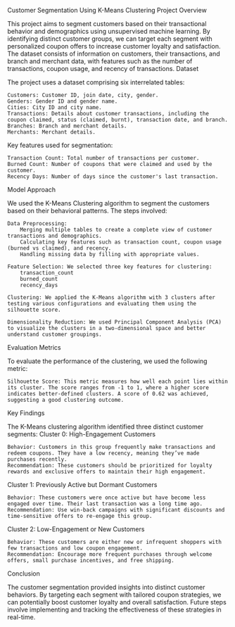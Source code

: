 Customer Segmentation Using K-Means Clustering
Project Overview

This project aims to segment customers based on their transactional behavior and demographics using unsupervised machine learning. By identifying distinct customer groups, we can target each segment with personalized coupon offers to increase customer loyalty and satisfaction. The dataset consists of information on customers, their transactions, and branch and merchant data, with features such as the number of transactions, coupon usage, and recency of transactions.
Dataset

The project uses a dataset comprising six interrelated tables:

    Customers: Customer ID, join date, city, gender.
    Genders: Gender ID and gender name.
    Cities: City ID and city name.
    Transactions: Details about customer transactions, including the coupon claimed, status (claimed, burnt), transaction date, and branch.
    Branches: Branch and merchant details.
    Merchants: Merchant details.

Key features used for segmentation:

    Transaction Count: Total number of transactions per customer.
    Burned Count: Number of coupons that were claimed and used by the customer.
    Recency Days: Number of days since the customer's last transaction.

Model Approach

We used the K-Means Clustering algorithm to segment the customers based on their behavioral patterns. The steps involved:

    Data Preprocessing:
        Merging multiple tables to create a complete view of customer transactions and demographics.
        Calculating key features such as transaction count, coupon usage (burned vs claimed), and recency.
        Handling missing data by filling with appropriate values.

    Feature Selection: We selected three key features for clustering:
        transaction_count
        burned_count
        recency_days

    Clustering: We applied the K-Means algorithm with 3 clusters after testing various configurations and evaluating them using the silhouette score.

    Dimensionality Reduction: We used Principal Component Analysis (PCA) to visualize the clusters in a two-dimensional space and better understand customer groupings.

Evaluation Metrics

To evaluate the performance of the clustering, we used the following metric:

    Silhouette Score: This metric measures how well each point lies within its cluster. The score ranges from -1 to 1, where a higher score indicates better-defined clusters. A score of 0.62 was achieved, suggesting a good clustering outcome.

Key Findings

The K-Means clustering algorithm identified three distinct customer segments:
Cluster 0: High-Engagement Customers

    Behavior: Customers in this group frequently make transactions and redeem coupons. They have a low recency, meaning they’ve made purchases recently.
    Recommendation: These customers should be prioritized for loyalty rewards and exclusive offers to maintain their high engagement.

Cluster 1: Previously Active but Dormant Customers

    Behavior: These customers were once active but have become less engaged over time. Their last transaction was a long time ago.
    Recommendation: Use win-back campaigns with significant discounts and time-sensitive offers to re-engage this group.

Cluster 2: Low-Engagement or New Customers

    Behavior: These customers are either new or infrequent shoppers with few transactions and low coupon engagement.
    Recommendation: Encourage more frequent purchases through welcome offers, small purchase incentives, and free shipping.

Conclusion

The customer segmentation provided insights into distinct customer behaviors. By targeting each segment with tailored coupon strategies, we can potentially boost customer loyalty and overall satisfaction. Future steps involve implementing and tracking the effectiveness of these strategies in real-time.
